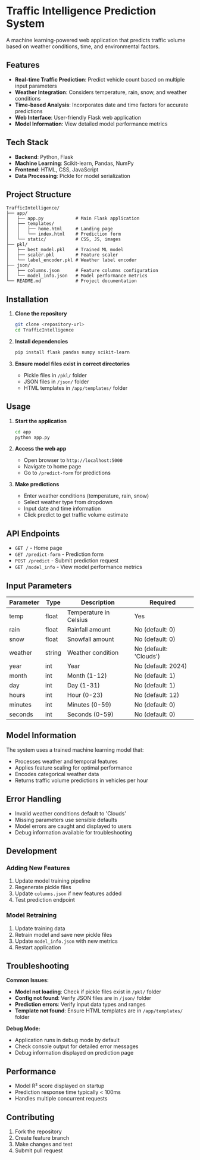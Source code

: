 # Traffic Intelligence Prediction System

A machine learning-powered web application that predicts traffic volume based on weather conditions, time, and environmental factors.

## Features

- **Real-time Traffic Prediction**: Predict vehicle count based on multiple input parameters
- **Weather Integration**: Considers temperature, rain, snow, and weather conditions
- **Time-based Analysis**: Incorporates date and time factors for accurate predictions
- **Web Interface**: User-friendly Flask web application
- **Model Information**: View detailed model performance metrics

## Tech Stack

- **Backend**: Python, Flask
- **Machine Learning**: Scikit-learn, Pandas, NumPy
- **Frontend**: HTML, CSS, JavaScript
- **Data Processing**: Pickle for model serialization

## Project Structure

```
TrafficIntelligence/
├── app/
│   ├── app.py            # Main Flask application
│   ├── templates/
│   │   ├── home.html     # Landing page
│   │   └── index.html    # Prediction form
│   └── static/           # CSS, JS, images
├── pkl/
│   ├── best_model.pkl    # Trained ML model
│   ├── scaler.pkl        # Feature scaler
│   └── label_encoder.pkl # Weather label encoder
├── json/
│   ├── columns.json      # Feature columns configuration
│   └── model_info.json   # Model performance metrics
└── README.md             # Project documentation
```

## Installation

1. **Clone the repository**
   ```bash
   git clone <repository-url>
   cd TrafficIntelligence
   ```

2. **Install dependencies**
   ```bash
   pip install flask pandas numpy scikit-learn
   ```

3. **Ensure model files exist in correct directories**
   - Pickle files in `/pkl/` folder
   - JSON files in `/json/` folder
   - HTML templates in `/app/templates/` folder

## Usage

1. **Start the application**
   ```bash
   cd app
   python app.py
   ```

2. **Access the web app**
   - Open browser to `http://localhost:5000`
   - Navigate to home page
   - Go to `/predict-form` for predictions

3. **Make predictions**
   - Enter weather conditions (temperature, rain, snow)
   - Select weather type from dropdown
   - Input date and time information
   - Click predict to get traffic volume estimate

## API Endpoints

- `GET /` - Home page
- `GET /predict-form` - Prediction form
- `POST /predict` - Submit prediction request
- `GET /model_info` - View model performance metrics

## Input Parameters

| Parameter | Type | Description | Required |
|-----------|------|-------------|----------|
| temp | float | Temperature in Celsius | Yes |
| rain | float | Rainfall amount | No (default: 0) |
| snow | float | Snowfall amount | No (default: 0) |
| weather | string | Weather condition | No (default: 'Clouds') |
| year | int | Year | No (default: 2024) |
| month | int | Month (1-12) | No (default: 1) |
| day | int | Day (1-31) | No (default: 1) |
| hours | int | Hour (0-23) | No (default: 12) |
| minutes | int | Minutes (0-59) | No (default: 0) |
| seconds | int | Seconds (0-59) | No (default: 0) |

## Model Information

The system uses a trained machine learning model that:
- Processes weather and temporal features
- Applies feature scaling for optimal performance
- Encodes categorical weather data
- Returns traffic volume predictions in vehicles per hour

## Error Handling

- Invalid weather conditions default to 'Clouds'
- Missing parameters use sensible defaults
- Model errors are caught and displayed to users
- Debug information available for troubleshooting

## Development

### Adding New Features
1. Update model training pipeline
2. Regenerate pickle files
3. Update `columns.json` if new features added
4. Test prediction endpoint

### Model Retraining
1. Update training data
2. Retrain model and save new pickle files
3. Update `model_info.json` with new metrics
4. Restart application

## Troubleshooting

**Common Issues:**
- **Model not loading**: Check if pickle files exist in `/pkl/` folder
- **Config not found**: Verify JSON files are in `/json/` folder  
- **Prediction errors**: Verify input data types and ranges
- **Template not found**: Ensure HTML templates are in `/app/templates/` folder

**Debug Mode:**
- Application runs in debug mode by default
- Check console output for detailed error messages
- Debug information displayed on prediction page

## Performance

- Model R² score displayed on startup
- Prediction response time typically < 100ms
- Handles multiple concurrent requests

## Contributing

1. Fork the repository
2. Create feature branch
3. Make changes and test
4. Submit pull request


